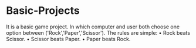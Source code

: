 # Basic-Projects

It is a basic game project. In which computer and user both choose one option between ('Rock','Paper','Scissor').
The rules are simple:
• Rock beats Scissor.
• Scissor beats Paper.
• Paper beats Rock.